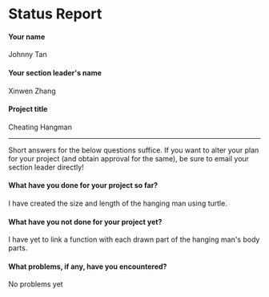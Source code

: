 # Status Report

#### Your name

Johnny Tan

#### Your section leader's name

Xinwen Zhang

#### Project title

Cheating Hangman

***

Short answers for the below questions suffice. If you want to alter your plan for your project (and obtain approval for the same), be sure to email your section leader directly!

#### What have you done for your project so far?

I have created the size and length of the hanging man using turtle.

#### What have you not done for your project yet?

I have yet to link a function with each drawn part of the hanging man's body parts.

#### What problems, if any, have you encountered?

No problems yet
